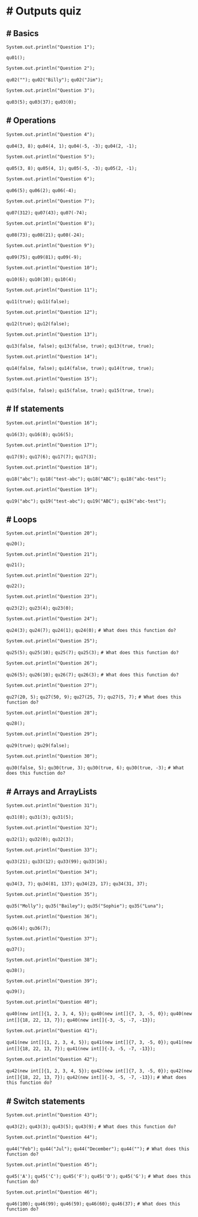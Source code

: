 # # Outputs quiz

## # Basics

`System.out.println("Question 1");`

`qu01();`

`System.out.println("Question 2");`

`qu02("");`
`qu02("Billy");`
`qu02("Jim");`

`System.out.println("Question 3");`

`qu03(5);`
`qu03(37);`
`qu03(0);`

## # Operations

`System.out.println("Question 4");`

`qu04(3, 8);`
`qu04(4, 1);`
`qu04(-5, -3);`
`qu04(2, -1);`

`System.out.println("Question 5");`

`qu05(3, 8);`
`qu05(4, 1);`
`qu05(-5, -3);`
`qu05(2, -1);`

`System.out.println("Question 6");`

`qu06(5);`
`qu06(2);`
`qu06(-4);`

`System.out.println("Question 7");`

`qu07(312);`
`qu07(43);`
`qu07(-74);`

`System.out.println("Question 8");`

`qu08(73);`
`qu08(21);`
`qu08(-24);`

`System.out.println("Question 9");`

`qu09(75);`
`qu09(81);`
`qu09(-9);`

`System.out.println("Question 10");`

`qu10(6);`
`qu10(10);`
`qu10(4);`

`System.out.println("Question 11");`

`qu11(true);`
`qu11(false);`

`System.out.println("Question 12");`

`qu12(true);`
`qu12(false);`

`System.out.println("Question 13");`

`qu13(false, false);`
`qu13(false, true);`
`qu13(true, true);`

`System.out.println("Question 14");`

`qu14(false, false);`
`qu14(false, true);`
`qu14(true, true);`

`System.out.println("Question 15");`

`qu15(false, false);`
`qu15(false, true);`
`qu15(true, true);`

## # If statements

`System.out.println("Question 16");`

`qu16(3);`
`qu16(8);`
`qu16(5);`

`System.out.println("Question 17");`

`qu17(9);`
`qu17(6);`
`qu17(7);`
`qu17(3);`

`System.out.println("Question 18");`

`qu18("abc");`
`qu18("test-abc");`
`qu18("ABC");`
`qu18("abc-test");`

`System.out.println("Question 19");`

`qu19("abc");`
`qu19("test-abc");`
`qu19("ABC");`
`qu19("abc-test");`

## # Loops

`System.out.println("Question 20");`

`qu20();`

`System.out.println("Question 21");`

`qu21();`

`System.out.println("Question 22");`

`qu22();`

`System.out.println("Question 23");`

`qu23(2);`
`qu23(4);`
`qu23(0);`

`System.out.println("Question 24");`

`qu24(3);`
`qu24(7);`
`qu24(1);`
`qu24(0);`
`# What does this function do?`

`System.out.println("Question 25");`

`qu25(5);`
`qu25(10);`
`qu25(7);`
`qu25(3);`
`# What does this function do?`

`System.out.println("Question 26");`

`qu26(5);`
`qu26(10);`
`qu26(7);`
`qu26(3);`
`# What does this function do?`

`System.out.println("Question 27");`

`qu27(20, 5);`
`qu27(50, 9);`
`qu27(25, 7);`
`qu27(5, 7);`
`# What does this function do?`

`System.out.println("Question 28");`

`qu28();`

`System.out.println("Question 29");`

`qu29(true);`
`qu29(false);`

`System.out.println("Question 30");`

`qu30(false, 5);`
`qu30(true, 3);`
`qu30(true, 6);`
`qu30(true, -3);`
`# What does this function do?`

## # Arrays and ArrayLists

`System.out.println("Question 31");`

`qu31(0);`
`qu31(3);`
`qu31(5);`

`System.out.println("Question 32");`

`qu32(1);`
`qu32(0);`
`qu32(3);`

`System.out.println("Question 33");`

`qu33(21);`
`qu33(12);`
`qu33(99);`
`qu33(16);`

`System.out.println("Question 34");`

`qu34(3, 7);`
`qu34(81, 137);`
`qu34(23, 17);`
`qu34(31, 37);`

`System.out.println("Question 35");`

`qu35("Molly");`
`qu35("Bailey");`
`qu35("Sophie");`
`qu35("Luna");`

`System.out.println("Question 36");`

`qu36(4);`
`qu36(7);`

`System.out.println("Question 37");`

`qu37();`

`System.out.println("Question 38");`

`qu38();`

`System.out.println("Question 39");`

`qu39();`

`System.out.println("Question 40");`

`qu40(new int[]{1, 2, 3, 4, 5});`
`qu40(new int[]{7, 3, -5, 0});`
`qu40(new int[]{18, 22, 13, 7});`
`qu40(new int[]{-3, -5, -7, -13});`

`System.out.println("Question 41");`

`qu41(new int[]{1, 2, 3, 4, 5});`
`qu41(new int[]{7, 3, -5, 0});`
`qu41(new int[]{18, 22, 13, 7});`
`qu41(new int[]{-3, -5, -7, -13});`

`System.out.println("Question 42");`

`qu42(new int[]{1, 2, 3, 4, 5});`
`qu42(new int[]{7, 3, -5, 0});`
`qu42(new int[]{18, 22, 13, 7});`
`qu42(new int[]{-3, -5, -7, -13});`
`# What does this function do?`

## # Switch statements

`System.out.println("Question 43");`

`qu43(2);`
`qu43(3);`
`qu43(5);`
`qu43(9);`
`# What does this function do?`

`System.out.println("Question 44");`

`qu44("Feb");`
`qu44("Jul");`
`qu44("December");`
`qu44("");`
`# What does this function do?`

`System.out.println("Question 45");`

`qu45('A');`
`qu45('C');`
`qu45('F');`
`qu45('D');`
`qu45('G');`
`# What does this function do?`

`System.out.println("Question 46");`

`qu46(100);`
`qu46(99);`
`qu46(59);`
`qu46(60);`
`qu46(37);`
`# What does this function do?`
